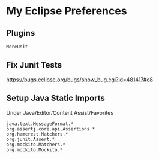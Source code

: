 # My Eclipse Preferences

## Plugins
    MoreUnit

## Fix Junit Tests
https://bugs.eclipse.org/bugs/show_bug.cgi?id=481417#c8

## Setup Java Static Imports
Under Java/Editor/Content Assist/Favorites
```
java.text.MessageFormat.*
org.assertj.core.api.Assertions.*
org.hamcrest.Matchers.*
org.junit.Assert.*
org.mockito.Matchers.*
org.mockito.Mockito.*
```
